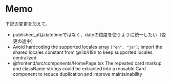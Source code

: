 # Memo

下記の変更を加えて。

- published_atはdatetimeではなく、dateの粒度を使うように統一したい（変更の途中）
- Avoid hardcoding the supported locales array `["en", "ja"]`; import the shared locales constant from @/lib/i18n to keep supported locales centralized.
- @frontend/src/components/HomePage.tsx The repeated card markup and className strings could be extracted into a reusable Card component to reduce duplication and improve maintainability
